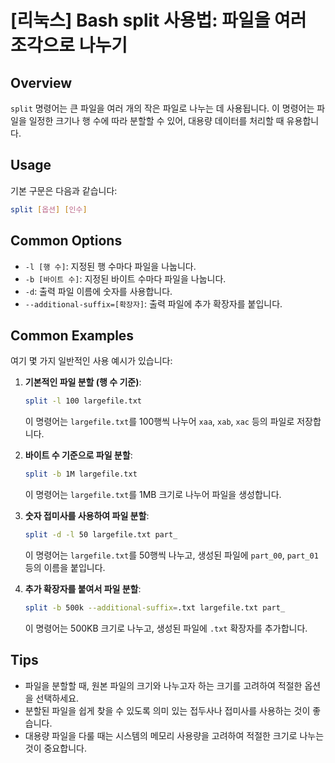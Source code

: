 # [리눅스] Bash split 사용법: 파일을 여러 조각으로 나누기

## Overview
`split` 명령어는 큰 파일을 여러 개의 작은 파일로 나누는 데 사용됩니다. 이 명령어는 파일을 일정한 크기나 행 수에 따라 분할할 수 있어, 대용량 데이터를 처리할 때 유용합니다.

## Usage
기본 구문은 다음과 같습니다:

```bash
split [옵션] [인수]
```

## Common Options
- `-l [행 수]`: 지정된 행 수마다 파일을 나눕니다.
- `-b [바이트 수]`: 지정된 바이트 수마다 파일을 나눕니다.
- `-d`: 출력 파일 이름에 숫자를 사용합니다.
- `--additional-suffix=[확장자]`: 출력 파일에 추가 확장자를 붙입니다.

## Common Examples
여기 몇 가지 일반적인 사용 예시가 있습니다:

1. **기본적인 파일 분할 (행 수 기준)**:
   ```bash
   split -l 100 largefile.txt
   ```
   이 명령어는 `largefile.txt`를 100행씩 나누어 `xaa`, `xab`, `xac` 등의 파일로 저장합니다.

2. **바이트 수 기준으로 파일 분할**:
   ```bash
   split -b 1M largefile.txt
   ```
   이 명령어는 `largefile.txt`를 1MB 크기로 나누어 파일을 생성합니다.

3. **숫자 접미사를 사용하여 파일 분할**:
   ```bash
   split -d -l 50 largefile.txt part_
   ```
   이 명령어는 `largefile.txt`를 50행씩 나누고, 생성된 파일에 `part_00`, `part_01` 등의 이름을 붙입니다.

4. **추가 확장자를 붙여서 파일 분할**:
   ```bash
   split -b 500k --additional-suffix=.txt largefile.txt part_
   ```
   이 명령어는 500KB 크기로 나누고, 생성된 파일에 `.txt` 확장자를 추가합니다.

## Tips
- 파일을 분할할 때, 원본 파일의 크기와 나누고자 하는 크기를 고려하여 적절한 옵션을 선택하세요.
- 분할된 파일을 쉽게 찾을 수 있도록 의미 있는 접두사나 접미사를 사용하는 것이 좋습니다.
- 대용량 파일을 다룰 때는 시스템의 메모리 사용량을 고려하여 적절한 크기로 나누는 것이 중요합니다.